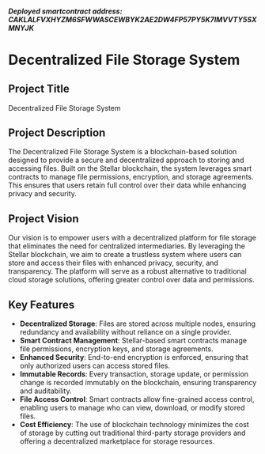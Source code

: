 ##### Deployed smartcontract address: CAKLALFVXHYZM6SFWWASCEWBYK2AE2DW4FP57PY5K7IMVVTY5SXMNYJK

# Decentralized File Storage System

## Project Title
Decentralized File Storage System

## Project Description
The Decentralized File Storage System is a blockchain-based solution designed to provide a secure and decentralized approach to storing and accessing files. Built on the Stellar blockchain, the system leverages smart contracts to manage file permissions, encryption, and storage agreements. This ensures that users retain full control over their data while enhancing privacy and security.

## Project Vision
Our vision is to empower users with a decentralized platform for file storage that eliminates the need for centralized intermediaries. By leveraging the Stellar blockchain, we aim to create a trustless system where users can store and access their files with enhanced privacy, security, and transparency. The platform will serve as a robust alternative to traditional cloud storage solutions, offering greater control over data and permissions.

## Key Features
- **Decentralized Storage**: Files are stored across multiple nodes, ensuring redundancy and availability without reliance on a single provider.
- **Smart Contract Management**: Stellar-based smart contracts manage file permissions, encryption keys, and storage agreements.
- **Enhanced Security**: End-to-end encryption is enforced, ensuring that only authorized users can access stored files.
- **Immutable Records**: Every transaction, storage update, or permission change is recorded immutably on the blockchain, ensuring transparency and auditability.
- **File Access Control**: Smart contracts allow fine-grained access control, enabling users to manage who can view, download, or modify stored files.
- **Cost Efficiency**: The use of blockchain technology minimizes the cost of storage by cutting out traditional third-party storage providers and offering a decentralized marketplace for storage resources.
